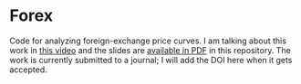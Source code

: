 # Forex

Code for analyzing foreign-exchange price curves. I am talking about
	this work in [this video](https://youtu.be/Pk04ey1tbjw) and the
	slides
	are
	[available in PDF](https://github.com/satuelisa/Forex/blob/master/slides.pdf) in
	this repository. The work is currently submitted to a journal; I
	will add the DOI here when it gets accepted.

